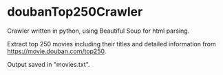 # doubanTop250Crawler

Crawler written in python, using Beautiful Soup for html parsing.

Extract top 250 movies including their titles and detailed information from https://movie.douban.com/top250.

Output saved in "movies.txt".
